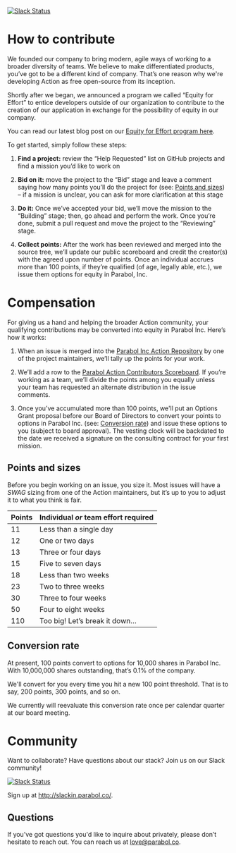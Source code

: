 
[![Slack Status](http://slackin.parabol.co/badge.svg)](http://slackin.parabol.co/)

# How to contribute

We founded our company to bring modern, agile ways of working to a broader
diversity of teams. We believe to make differentiated products, you’ve got to be
a different kind of company. That’s one reason why we're developing Action
as free open-source from its inception.

Shortly after we began, we announced a program we called “Equity for
Effort” to entice developers outside of our organization to contribute to
the creation of our application in exchange for the possibility of
equity in our company.

You can read our latest blog post on our
[Equity for Effort program here](https://medium.com/parabol-focus/equity-for-effort-v2-0-7ca93e0a3968#.y9upisjz4).

To get started, simply follow these steps:

   1. **Find a project:** review the “Help Requested” list on GitHub projects
   and find a mission you’d like to work on

   2. **Bid on it:** move the project to the “Bid” stage and leave a comment
   saying how many points you’ll do the project for
   (see: [Points and sizes](#points-and-sizes)) – if a mission is unclear, you
   can ask for more clarification at this stage

   3. **Do it:** Once we’ve accepted your bid, we’ll move the mission to the
   “Building” stage; then, go ahead and perform the work. Once you’re done,
   submit a pull request and move the project to the “Reviewing” stage.

   4. **Collect points:** After the work has been reviewed and merged into the
   source tree, we’ll update our public scoreboard and credit the creator(s)
   with the agreed upon number of points. Once an individual accrues more than
   100 points, if they’re qualified (of age, legally able, etc.), we issue them options for equity in Parabol, Inc.

# Compensation

For giving us a hand and helping the broader Action community, your
qualifying contributions may be converted into equity in Parabol Inc. Here’s
how it works:

1. When an issue is merged into the
   [Parabol Inc Action Repository](https://github.com/ParabolInc/action) by
   one of the project maintainers, we’ll tally up the points for your work.

2. We’ll add a row to the
   [Parabol Action Contributors Scoreboard](https://docs.google.com/spreadsheets/d/1V1KZJn6oKFsqrYwqr430rO3hkIkekSY7oYFzX3cVty4).
   If you’re working as a team, we’ll divide the points among you equally
   unless your team has requested an alternate distribution in the issue
   comments.

3. Once you’ve accumulated more than 100 points, we'll put an Options Grant
   proposal before our Board of Directors to convert your points to options
   in Parabol Inc. (see: [Conversion rate](#conversion-rate)) and issue
   these options to you (subject to board approval). The vesting clock
   will be backdated to the date we received a signature on the consulting
   contract for your first mission.

## Points and sizes

Before you begin working on an issue, you size it. Most issues will have a
*SWAG* sizing from one of the Action maintainers, but it’s up to you to
adjust it to what you think is fair.

|  Points  | Individual *or* team effort required |
| -------- | ------------------------------------ |
|    11    | Less than a single day               |
|    12    | One or two days                      |
|    13    | Three or four days                   |
|    15    | Five to seven days                   |
|    18    | Less than two weeks                  |
|    23    | Two to three weeks                   |
|    30    | Three to four weeks                  |
|    50    | Four to eight weeks                  |
|    110   | Too big! Let’s break it down…        |

## Conversion rate

At present, 100 points convert to options for 10,000 shares in Parabol Inc.
With 10,000,000 shares outstanding, that’s 0.1% of the company.

We'll convert for you every time you hit a new 100 point threshold. That is
to say, 200 points, 300 points, and so on.

We currently will reevaluate this conversion rate once per calendar quarter
at our board meeting.

# Community

Want to collaborate? Have questions about our stack?
Join us on our Slack community!

[![Slack Status](http://slackin.parabol.co/badge.svg)](http://slackin.parabol.co/)

Sign up at http://slackin.parabol.co/.

## Questions

If you’ve got questions you'd like to inquire about privately, please don’t
hesitate to reach out. You can reach us at
[love@parabol.co](mailto:love@parabol.co).
